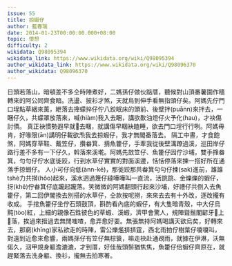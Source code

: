 ```yaml
---
issue: 55
title: 掠蝦仔
author: 藍春瑞
date: 2014-01-23T00:00:00.000+08:00
topic: 懷想
difficulty: 2
wikidata: Q98095394
wikidata_link: https://www.wikidata.org/wiki/Q98095394
author_wikidata_link: https://www.wikidata.org/wiki/Q98096370
author_wikidata: Q98096370
---
```

日頭若落山，暗頓差不多仝時陣煮好，二媽孫仔做伙踮厝，聽候對山頂番薯園作穡轉來的阿公同齊食暗。洗盪、披衫才煞，天就烏到伸手看無指頭仔矣。阿媽先佇門口埕點草絪來薰，紲落去攑蠓捽仔佇八跤眠床的頭前、後壁拌(puānn)來拌去，一睏仔久，共蠓罩放落來，喊(hiàm)我入去睏，講欲歕油燈仔火予化(hau)，才袂傷討債。
真正袂慣勢遐早就𬦰去睏，就講傷早睏袂瞌睡，欲去門口埕行行咧。阿媽毋肯，好喙限(ān)講明仔載欲𤆬我去掠蝦仔，我才無閣番落去。
隔工中晝，才食飽煞，阿媽穿草鞋、戴笠仔，攢畚箕、揹魚籗仔，手牽我從後壁溝蹽過溪，巡田岸仔路行差不多有一下仔久，斡落來溪墘。阿媽先敨笠仔、魚籗仔囥佇沙埔，雙手捀畚箕，勻勻仔佇水底徙跤，行到水草仔實實的對面溪邊，恬恬停落來揀一搭好所在通落手掠蝦仔。
人小可仔向低(ànn-kē)，那徙跤那共畚箕勻勻仔捒(sak)進前，雄雄tshè力共撈(hôo)起來，溪水迵過篾仔縫嘩嘩叫一直流，活跳跳、金爍爍的蝦仔，㧎(khê)佇畚箕仔底躘起躘落。笑微微的阿媽翻頭行起來沙埔，好禮仔共倒入去魚籗仔，第二回伊閣換去別搭的水草仔，仝款按呢撈，來來去去有十外改，逐改攏有收成。
手捾魚籗仔坐佇石頭鼓頂，斟酌看內底的蝦仔，有大隻暗青殼，中大仔烏黗(tòo)紅，上細的親像石鉎彼色的草蝦、溪蝦，濟甲會驚人，規陣聳鬚閣齴牙𬦰上𬦰落，挨過來搢過去無閒嗤喳，愈弄愈好耍。無張無持阿媽喝講天欲烏矣，好轉來去，那窮(khîng)家私欲走的時陣，雷公爍爁挵挵霆，西北雨拍佇樹葉仔嗄嗄叫，對遠到近愈來愈響，兩媽孫仔有笠仔無棕簑，嘛走袂赴通覕雨，就據在伊淋，沃無偌久，泅甲規身軀澹漉漉，才到厝，好佳哉頭鬃猶焦焦，魚籗仔佮蝦仔齊原在，就趕緊落去洗身軀、換衫，攏無去拍寒著。